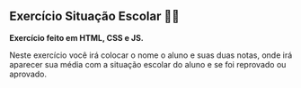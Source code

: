 ## Exercício Situação Escolar 👨‍🎓
<b>Exercício feito em HTML, CSS e JS.</b>

Neste exercício você irá colocar o nome o aluno e suas duas notas, onde irá aparecer sua média com a situação escolar do aluno e se foi reprovado ou aprovado.
